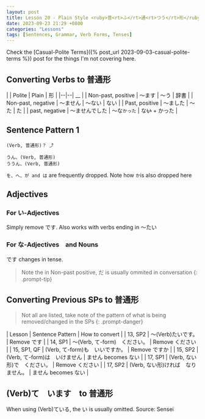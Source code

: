 ```yaml
---
layout: post
title: Lesson 20 - Plain Style <ruby>普<rt>ふ</rt>通<rt>つう</rt>形</ruby>
date: 2023-09-23 21:29 +0800
categories: "Lessons"
tags: [Sentences, Grammar, Verb Forms, Tenses]
---
```


Check the [Casual-Polite Terms]({% post_url 2023-09-03-casual-polite-terms %}) post for the things I'm not covering here.

## Converting Verbs to 普通形

| | Polite | Plain | 形 |
|--|--| __ |
| Non-past, positive | 〜ます | 〜う | 辞書 |
| Non-past, negative | 〜ません | 〜ない | ない |
| Past, positive | 〜ました | 〜た | た |
| past, negative | 〜ませんでした | 〜な`かった` | な~~い~~ + かった |


## Sentence Pattern 1
```
(Verb, 普通形)？ ⤴

うん、(Verb, 普通形)
ううん、(Verb, 普通形)
```

`を、へ、が and は` are frequently dropped. Note how `か`is also dropped here

## Adjectives

### For い-Adjectives
Simply remove です. Also works with verbs ending in 〜たい

### For な-Adjectives　and Nouns
です changes in tense. 

> Note the in Non-past positive, だ is usually ommited in conversation
{: .prompt-tip}

## Converting Previous SPs to 普通形
> Not all are listed, take note of the pattern of what is being removed/changed in the SPs
{: .prompt-danger}

| Lesson | Sentence Pattern | How to convert |
| 13, SP2 | 〜(Verb)たいです。 | Remove です |
| 14, SP1 | 〜(Verb, て-form)　ください。 | Remove ください |
| 15, SP1, QF | (Verb, て-form)も　いいですか。 | Remove ですか |
| 15, SP2 | (Verb, て-form)は　いけません | ません becomes ない |
| 17, SP1 | (Verb, ない形)で　ください。 | Remove ください |
| 17, SP2 | (Verb, ない形)ければ　なりません。 | ません becomes ない |

## (Verb)て　います　to 普通形
When using (Verb)ている, the い is usually omitted. Source: Sensei
